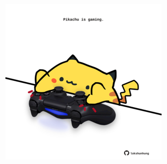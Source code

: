 <!-- built at 15/05/2021, 05:12:14 UTC -->
<p align="center">
  <img width="500" height="500" src="./ReadmeImage.svg">
</p>
